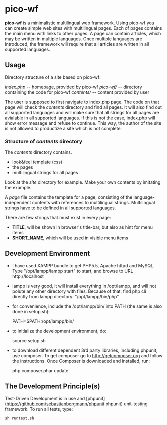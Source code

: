 pico-wf
=======

__pico-wf__ is a minimalistic multilingual web framework. Using pico-wf you can create 
simple web sites with multilingual pages. Each of pages contains the main 
menu with links to other pages. A page can contain articles, which may be written in 
multiple languages. Once multiple languages are introduced, the framework will require 
that all articles are written in all supported languages. 

Usage
-----

Directory structure of a site based on pico-wf:  

*index.php*  -- homepage, provided by pico-wf
*pico-wf/*   -- directory containing the code for pico-wf
*contents/*  -- content provided by user

The user is supposed to first navigate to index.php page. The code on that page will 
check the *contents* directory and find all pages. It will also find out all supported
languages and will make sure that all strings for all pages are avialable in all 
supported languages. If this is not the case, index.php will show error message and
refuse to continue. This way, the author of the site is not allowed to productize 
a site which is not complete. 


### Structure of *contents* directory

The *contents* directory contains. 

* look&feel template (css)
* the pages
* multilingual strings for all pages

Look at the *site* directory for example. Make your own contents by imitating
the example. 

A *page* file contains the template for a page, consisting of the 
language-independent contents with references to multilingual strings. 
Multilingual strings have to be defined in all supported languages. 

There are few strings that must exist in every page: 
 * __TITLE__, will be shown in browser's title-bar, but also as hint for menu items
 * __SHORT_NAME__, which will be used in visible menu items





Development Environment
-----------------------

* I have used XAMPP bundle to get PHP5.5, Apache httpd and MySQL.
  Type "/opt/lampp/lampp start" to start, and browse to URL http://localhost

* lampp is very good, it will install everything in /opt/lampp, and will
  not polute any other directory with files. Because of that, find php
  cli directly from lampp directory: "/opt/lampp/bin/php"

* for convenience, include the /opt/lampp/bin/ into PATH (the same is 
  also done in setup.sh): 

    PATH=$PATH:/opt/lampp/bin/

* to initialize the development environment, do:

    source setup.sh

* to download different dependent 3rd party libraries, including phpunit, 
  use composer. To get composer go to http://getcomposer.org and follow the 
  instructions. Once Composer is downloaded and installed, run: 

    php composer.phar update


The Development Principle(s)
---------------

Test-Driven Development is in use and [phpunit](https://github.com/sebastianbergmann/phpunit phpunit) unit-testing framework. To run all tests, type:

    sh runtest.sh     
